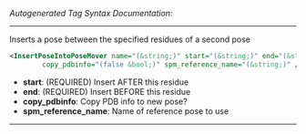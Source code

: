 <!-- THIS IS AN AUTOGENERATED FILE: Don't edit it directly, instead change the schema definition in the code itself. -->

_Autogenerated Tag Syntax Documentation:_

---
Inserts a pose between the specified residues of a second pose

```xml
<InsertPoseIntoPoseMover name="(&string;)" start="(&string;)" end="(&string;)"
        copy_pdbinfo="(false &bool;)" spm_reference_name="(&string;)" />
```

-   **start**: (REQUIRED) Insert AFTER this residue
-   **end**: (REQUIRED) Insert BEFORE this residue
-   **copy_pdbinfo**: Copy PDB info to new pose?
-   **spm_reference_name**: Name of reference pose to use

---
